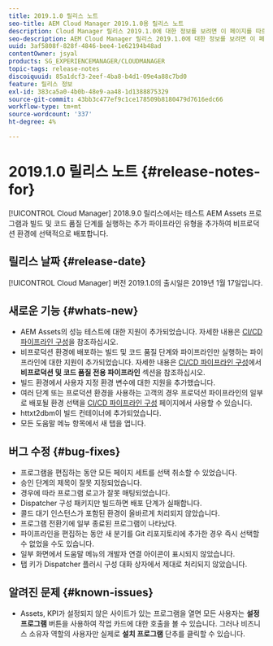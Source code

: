 ```yaml
---
title: 2019.1.0 릴리스 노트
seo-title: AEM Cloud Manager 2019.1.0용 릴리스 노트
description: Cloud Manager 릴리스 2019.1.0에 대한 정보를 보려면 이 페이지를 따르십시오.
seo-description: AEM Cloud Manager 릴리스 2019.1.0에 대한 정보를 보려면 이 페이지를 따르십시오.
uuid: 3af5808f-828f-4846-bee4-1e62194b48ad
contentOwner: jsyal
products: SG_EXPERIENCEMANAGER/CLOUDMANAGER
topic-tags: release-notes
discoiquuid: 85a1dcf3-2eef-4ba8-b4d1-09e4a88c7bd0
feature: 릴리스 정보
exl-id: 383ca5a0-4b0b-48e9-aa48-1d1388875329
source-git-commit: 43bb3c477ef9c1ce178509b8180479d7616edc66
workflow-type: tm+mt
source-wordcount: '337'
ht-degree: 4%

---
```


# 2019.1.0 릴리스 노트 {#release-notes-for}

[!UICONTROL Cloud Manager] 2018.9.0 릴리스에서는 테스트 AEM Assets 프로그램과 빌드 및 코드 품질 단계를 실행하는 추가 파이프라인 유형을 추가하여 비프로덕션 환경에 선택적으로 배포합니다.

## 릴리스 날짜 {#release-date}

[!UICONTROL Cloud Manager] 버전 2019.1.0의 출시일은 2019년 1월 17일입니다.

## 새로운 기능 {#whats-new}

* AEM Assets의 성능 테스트에 대한 지원이 추가되었습니다. 자세한 내용은 [CI/CD 파이프라인 구성](configuring-pipeline.md)을 참조하십시오.
* 비프로덕션 환경에 배포하는 빌드 및 코드 품질 단계와 파이프라인만 실행하는 파이프라인에 대한 지원이 추가되었습니다. 자세한 내용은 [CI/CD 파이프라인 구성](configuring-pipeline.md)에서 **비프로덕션 및 코드 품질 전용 파이프라인** 섹션을 참조하십시오.
* 빌드 환경에서 사용자 지정 환경 변수에 대한 지원을 추가했습니다.
* 여러 단계 또는 프로덕션 환경을 사용하는 고객의 경우 프로덕션 파이프라인의 일부로 배포될 환경 선택을 [CI/CD 파이프라인 구성](configuring-pipeline.md) 페이지에서 사용할 수 있습니다.
* httxt2dbm이 빌드 컨테이너에 추가되었습니다.
* 모든 도움말 메뉴 항목에서 새 탭을 엽니다.

## 버그 수정 {#bug-fixes}

* 프로그램을 편집하는 동안 모든 페이지 세트를 선택 취소할 수 있었습니다.
* 승인 단계의 제목이 잘못 지정되었습니다.
* 경우에 따라 프로그램 로고가 잘못 매팅되었습니다.
* Dispatcher 구성 패키지만 빌드하면 배포 단계가 실패합니다.
* 콜드 대기 인스턴스가 포함된 환경이 올바르게 처리되지 않았습니다.
* 프로그램 전환기에 일부 종료된 프로그램이 나타났다.
* 파이프라인을 편집하는 동안 새 분기를 Git 리포지토리에 추가한 경우 즉시 선택할 수 없었을 수도 있습니다.
* 일부 화면에서 도움말 메뉴의 개발자 연결 아이콘이 표시되지 않았습니다.
* 탭 키가 Dispatcher 플러시 구성 대화 상자에서 제대로 처리되지 않았습니다.

## 알려진 문제 {#known-issues}

* Assets, KPI가 설정되지 않은 사이트가 있는 프로그램을 열면 모든 사용자는 **설정 프로그램** 버튼을 사용하여 작업 카드에 대한 호출을 볼 수 있습니다. 그러나 비즈니스 소유자 역할의 사용자만 실제로 **설치 프로그램** 단추를 클릭할 수 있습니다.

